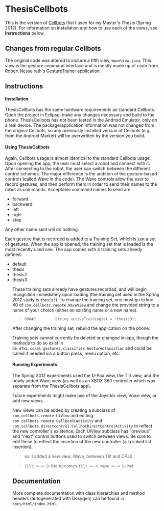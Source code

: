 ThesisCellbots
==============

This is the version of [Cellbots](http://code.google.com/p/cellbots/) that I used for my Master's Thesis (Spring 2012). For information on installation and how to use each of the views, see **Instructions** below.

## Changes from regular Cellbots ##
The original code was altered to include a fifth view, `WaveView.java`. This view is the gesture command interface and is mostly made up of code from Robert Nesselrath's [GestureTrainer](http://code.google.com/p/android-gesture-recognition-tool/) application.

## Instructions ##
#### Installation ####
ThesisCellbots has the same hardware requirements as standard Cellbots. Open the project in Eclipse, make any changes necessary and build to the phone. ThesisCellbots has not been tested in the Android Emulator, only on a real device. The package/application information was not changed from the original Cellbots, so any previously installed version of Cellbots (e.g. from the Android Market) will be overwritten by the version you build.

#### Using ThesisCellbots ####
Again, Cellbots usage is almost identical to the standard Cellbots usage. Upon opening the app, the user must select a robot and connect with it. After connecting to the robot, the user can switch between the different control schemes. The major difference is the addition of the gesture-based controls (called Wave in the code). The Wave controls allow the user to record gestures, and then perform them in order to send their names to the robot as commands. Acceptable command names to send are
<ul>
<li>forward</li>
<li>backward</li>
<li>left</li>
<li>right</li>
<li>stop</li>
</ul>
Any other name sent will do nothing.

Each gesture that is recorded is added to a Training Set, which is just a set of gestures. When the app is opened, the training set that is loaded is the most recently used one. The app comes with 4 training sets already defined:
<ul>
<li>default</li>
<li>thesis</li>
<li>thesis2</li>
<li>thesis3</li>

These training sets already have gestures recorded, and will begin recognition immediately upon loading (the training set used in the Spring 2012 study is `thesis3`). To change the training set, one must go to line 40 of `com.cellbots.remote.WaveView` and change the provided string to a name of your choice (either an existing name or a new name).

> `00040         String activeTrainingSet = "thesis3";`

After changing the training set, rebuild the application on the phone. 

Training sets cannot currently be deleted or changed in-app, though the methods to do so exist in `de.dfki.ccaal.gestures.classifier.GestureClassifier` and could be called if needed via a button press, menu option, etc. 

#### Running Experiments ####
The Spring 2012 experiments used the D-Pad view, the Tilt view, and the newly added Wave view (as well as an XBOX 360 controller which was separate from the ThesisCellbots app).

Future experiments might make use of the Joystick view, Voice view, or add new views. 

New views can be added by creating a subclass of `com.cellbots.remote.UiView` and editing `com.cellbots.remote.CellbotRCActivity` and `com.cellbots.directcontrol.CellbotDirectControlActivity` to reflect the new controller's existence. Each UiView subclass has "previous" and "next" control buttons used to switch between views. Be sure to edit these to reflect the insertion of the new controller (a la linked list insertion).

> ex. I added a new view, Wave, between Tilt and DPad.

> `Tilt <--> D-Pad` becomes `Tilt <--> Wave <--> D-Pad`

## Documentation ##
More complete documentation with class hierarchies and method headers (autogenerated with Doxygen) can be found  in `docs/html/index.html`.
